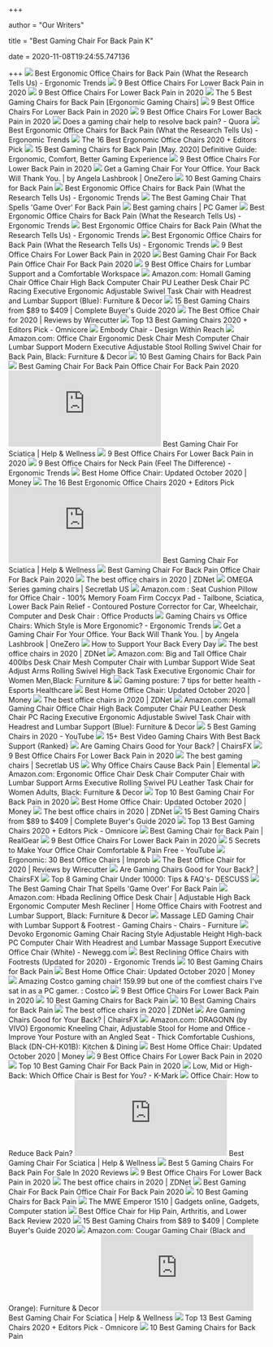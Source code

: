 +++
        
author = "Our Writers"
        
title = "Best Gaming Chair For Back Pain K"
        
date = 2020-11-08T19:24:55.747136
        
+++
[ ![](http://ergonomictrends.com/wp-content/uploads/2018/01/Duramont-Ergonomic-Office-Chair-review.jpg)](http://ergonomictrends.com/wp-content/uploads/2018/01/Duramont-Ergonomic-Office-Chair-review.jpg) Best Ergonomic Office Chairs for Back Pain (What the Research Tells Us) -  Ergonomic Trends
[ ![](https://i.ytimg.com/vi/uySCdDGrRK0/maxresdefault.jpg)](https://i.ytimg.com/vi/uySCdDGrRK0/maxresdefault.jpg) 9 Best Office Chairs For Lower Back Pain in 2020
[ ![](https://www.btod.com/blog/wp-content/uploads/2018/10/best-chairs-lower-back-support-1-ergohuman.jpg)](https://www.btod.com/blog/wp-content/uploads/2018/10/best-chairs-lower-back-support-1-ergohuman.jpg) 9 Best Office Chairs For Lower Back Pain in 2020
[ ![](https://ws-na.amazon-adsystem.com/widgets/q?_encoding=UTF8&ASIN=B01MRZ02TL&Format=_SL250_&ID=AsinImage&MarketPlace=US&ServiceVersion=20070822&WS=1&tag=misterback-20&language=en_US)](https://ws-na.amazon-adsystem.com/widgets/q?_encoding=UTF8&ASIN=B01MRZ02TL&Format=_SL250_&ID=AsinImage&MarketPlace=US&ServiceVersion=20070822&WS=1&tag=misterback-20&language=en_US) The 5 Best Gaming Chairs for Back Pain [Ergonomic Gaming Chairs]
[ ![](https://www.btod.com/blog/wp-content/uploads/2019/11/9-best-office-chairs-lower-back-pain-blog-header-1.jpg)](https://www.btod.com/blog/wp-content/uploads/2019/11/9-best-office-chairs-lower-back-pain-blog-header-1.jpg) 9 Best Office Chairs For Lower Back Pain in 2020
[ ![](https://www.btod.com/blog/wp-content/uploads/2018/10/best-chairs-lower-back-support-2-vera.jpg)](https://www.btod.com/blog/wp-content/uploads/2018/10/best-chairs-lower-back-support-2-vera.jpg) 9 Best Office Chairs For Lower Back Pain in 2020
[ ![](https://qph.fs.quoracdn.net/main-qimg-1cef522f6b3fa2146ab4da3dc323efd3-c)](https://qph.fs.quoracdn.net/main-qimg-1cef522f6b3fa2146ab4da3dc323efd3-c) Does a gaming chair help to resolve back pain? - Quora
[ ![](http://ergonomictrends.com/wp-content/uploads/2019/01/ergohuman-LEM4ERG-r-review.jpg)](http://ergonomictrends.com/wp-content/uploads/2019/01/ergohuman-LEM4ERG-r-review.jpg) Best Ergonomic Office Chairs for Back Pain (What the Research Tells Us) -  Ergonomic Trends
[ ![](https://i.ytimg.com/vi/7YVTS6Yj4Co/maxresdefault.jpg)](https://i.ytimg.com/vi/7YVTS6Yj4Co/maxresdefault.jpg) The 16 Best Ergonomic Office Chairs 2020 + Editors Pick
[ ![](https://www.bestforbackpain.com/wp-content/uploads/2018/08/Best-Gaming-Chair-for-Back-Pain.jpg)](https://www.bestforbackpain.com/wp-content/uploads/2018/08/Best-Gaming-Chair-for-Back-Pain.jpg) 15 Best Gaming Chairs for Back Pain [May. 2020] Definitive Guide:  Ergonomic, Comfort, Better Gaming Experience
[ ![](https://www.btod.com/blog/wp-content/uploads/2018/10/best-chairs-lower-back-support-4-leap.jpg)](https://www.btod.com/blog/wp-content/uploads/2018/10/best-chairs-lower-back-support-4-leap.jpg) 9 Best Office Chairs For Lower Back Pain in 2020
[ ![](https://miro.medium.com/max/1940/0*30Z2hi9lgBVf95jB)](https://miro.medium.com/max/1940/0*30Z2hi9lgBVf95jB) Get a Gaming Chair For Your Office. Your Back Will Thank You. | by Angela  Lashbrook | OneZero
[ ![](https://chairsviews.com/wp-content/uploads/2020/09/Best-Gaming-Chairs-for-Back-Pain-min-1024x536.png)](https://chairsviews.com/wp-content/uploads/2020/09/Best-Gaming-Chairs-for-Back-Pain-min-1024x536.png) 10 Best Gaming Chairs for Back Pain
[ ![](http://ergonomictrends.com/wp-content/uploads/2020/08/GTRACING-Gaming-Chair-with-Footrest-Review.jpg)](http://ergonomictrends.com/wp-content/uploads/2020/08/GTRACING-Gaming-Chair-with-Footrest-Review.jpg) Best Ergonomic Office Chairs for Back Pain (What the Research Tells Us) -  Ergonomic Trends
[ ![](https://m.media-amazon.com/images/I/41Vkt4A-d4L.jpg)](https://m.media-amazon.com/images/I/41Vkt4A-d4L.jpg) The Best Gaming Chair That Spells 'Game Over' For Back Pain
[ ![](https://cdn.mos.cms.futurecdn.net/eTsGaLnVkpozHC9CqhA6dK-1200-80.jpg)](https://cdn.mos.cms.futurecdn.net/eTsGaLnVkpozHC9CqhA6dK-1200-80.jpg) Best gaming chairs | PC Gamer
[ ![](http://ergonomictrends.com/wp-content/uploads/2020/02/Nouhaus-Ergo3D-office-chair-review.jpg)](http://ergonomictrends.com/wp-content/uploads/2020/02/Nouhaus-Ergo3D-office-chair-review.jpg) Best Ergonomic Office Chairs for Back Pain (What the Research Tells Us) -  Ergonomic Trends
[ ![](http://ergonomictrends.com/wp-content/uploads/2019/01/Steelcase-gesture-review.jpg)](http://ergonomictrends.com/wp-content/uploads/2019/01/Steelcase-gesture-review.jpg) Best Ergonomic Office Chairs for Back Pain (What the Research Tells Us) -  Ergonomic Trends
[ ![](http://ergonomictrends.com/wp-content/uploads/2019/01/best-office-chair-back-pain.jpg)](http://ergonomictrends.com/wp-content/uploads/2019/01/best-office-chair-back-pain.jpg) Best Ergonomic Office Chairs for Back Pain (What the Research Tells Us) -  Ergonomic Trends
[ ![](https://i.ytimg.com/vi/9pul44IlNzE/maxresdefault.jpg)](https://i.ytimg.com/vi/9pul44IlNzE/maxresdefault.jpg) 9 Best Office Chairs For Lower Back Pain in 2020
[ ![](https://secobuy.com/wp-content/uploads/2020/07/Best-Gaming-Chair-For-Back-Pain-office-chair-for-back-pain-2020-SeCoBuy.jpg)](https://secobuy.com/wp-content/uploads/2020/07/Best-Gaming-Chair-For-Back-Pain-office-chair-for-back-pain-2020-SeCoBuy.jpg) Best Gaming Chair For Back Pain Office Chair For Back Pain 2020
[ ![](https://www.firstforwomen.com/wp-content/uploads/sites/2/2019/09/Bauer-Product-Images-5.png?w=953)](https://www.firstforwomen.com/wp-content/uploads/sites/2/2019/09/Bauer-Product-Images-5.png?w=953) 9 Best Office Chairs for Lumbar Support and a Comfortable Workspace
[ ![](https://images-na.ssl-images-amazon.com/images/I/71dUCLRb3aL._AC_SY355_.jpg)](https://images-na.ssl-images-amazon.com/images/I/71dUCLRb3aL._AC_SY355_.jpg) Amazon.com: Homall Gaming Chair Office Chair High Back Computer Chair PU  Leather Desk Chair PC Racing Executive Ergonomic Adjustable Swivel Task  Chair with Headrest and Lumbar Support (Blue): Furniture & Decor
[ ![](https://gadgets-reviews.com/images/images_2020/Best-Gaming-Chairs-info.jpg)](https://gadgets-reviews.com/images/images_2020/Best-Gaming-Chairs-info.jpg) 15 Best Gaming Chairs from $89 to $409 | Complete Buyer's Guide 2020
[ ![](https://cdn.thewirecutter.com/wp-content/media/2020/09/officechairs-2048px-9607.jpg?auto=webp&crop=1.91:1&width=1200)](https://cdn.thewirecutter.com/wp-content/media/2020/09/officechairs-2048px-9607.jpg?auto=webp&crop=1.91:1&width=1200) The Best Office Chair for 2020 | Reviews by Wirecutter
[ ![](https://www.omnicoreagency.com/wp-content/uploads/2020/01/E-WIN-Gaming-Chair-List.jpg)](https://www.omnicoreagency.com/wp-content/uploads/2020/01/E-WIN-Gaming-Chair-List.jpg) Top 13 Best Gaming Chairs 2020 + Editors Pick - Omnicore
[ ![](https://images.hermanmiller.group/m/329329a663004651/W-HM_2517590_100160889_graphite_black_a.png?blend-mode=darken&blend=f8f8f8&trim=auto&trim-sd=2&bg=f8f8f8&auto=format&fit=fill&w=400&h=400&pad=40)](https://images.hermanmiller.group/m/329329a663004651/W-HM_2517590_100160889_graphite_black_a.png?blend-mode=darken&blend=f8f8f8&trim=auto&trim-sd=2&bg=f8f8f8&auto=format&fit=fill&w=400&h=400&pad=40) Embody Chair - Design Within Reach
[ ![](https://m.media-amazon.com/images/I/61v2Wcz3VpL._AC_UL400_.jpg)](https://m.media-amazon.com/images/I/61v2Wcz3VpL._AC_UL400_.jpg) Amazon.com: Office Chair Ergonomic Desk Chair Mesh Computer Chair Lumbar  Support Modern Executive Adjustable Stool Rolling Swivel Chair for Back Pain,  Black: Furniture & Decor
[ ![](https://chairsviews.com/wp-content/uploads/2020/09/Best-Gaming-Chairs-for-Back-Pain-1-min-1024x536.png)](https://chairsviews.com/wp-content/uploads/2020/09/Best-Gaming-Chairs-for-Back-Pain-1-min-1024x536.png) 10 Best Gaming Chairs for Back Pain
[ ![](https://secobuy.com/wp-content/uploads/2020/07/Best-Gaming-Chair-For-Back-Pain-office-chair-for-back-pain-2020-Qulomvs-Massage-Gaming-Chair-SeCoBuy-1024x1024.jpg)](https://secobuy.com/wp-content/uploads/2020/07/Best-Gaming-Chair-For-Back-Pain-office-chair-for-back-pain-2020-Qulomvs-Massage-Gaming-Chair-SeCoBuy-1024x1024.jpg) Best Gaming Chair For Back Pain Office Chair For Back Pain 2020
[ ![](https://www.helpandwellness.com/wp-content/plugins/aawp/public/image.php?url=aHR0cHM6Ly9tLm1lZGlhLWFtYXpvbi5jb20vaW1hZ2VzL0kvNDFGd0VZWHhCY0wuanBn)](https://www.helpandwellness.com/wp-content/plugins/aawp/public/image.php?url=aHR0cHM6Ly9tLm1lZGlhLWFtYXpvbi5jb20vaW1hZ2VzL0kvNDFGd0VZWHhCY0wuanBn) Best Gaming Chair For Sciatica | Help & Wellness
[ ![](https://www.btod.com/blog/wp-content/uploads/2018/10/best-chairs-lower-back-support-3-smart.jpg)](https://www.btod.com/blog/wp-content/uploads/2018/10/best-chairs-lower-back-support-3-smart.jpg) 9 Best Office Chairs For Lower Back Pain in 2020
[ ![](http://ergonomictrends.com/wp-content/uploads/2020/02/best-office-chairs-for-neck-pain.jpg)](http://ergonomictrends.com/wp-content/uploads/2020/02/best-office-chairs-for-neck-pain.jpg) 9 Best Office Chairs for Neck Pain (Feel The Difference) - Ergonomic Trends
[ ![](https://content.money.com/wp-content/uploads/2020/09/ReviewBestChairs.jpg)](https://content.money.com/wp-content/uploads/2020/09/ReviewBestChairs.jpg) Best Home Office Chair: Updated October 2020 | Money
[ ![](https://i.ytimg.com/vi/7YVTS6Yj4Co/hqdefault.jpg)](https://i.ytimg.com/vi/7YVTS6Yj4Co/hqdefault.jpg) The 16 Best Ergonomic Office Chairs 2020 + Editors Pick
[ ![](https://www.helpandwellness.com/wp-content/plugins/aawp/public/image.php?url=aHR0cHM6Ly9tLm1lZGlhLWFtYXpvbi5jb20vaW1hZ2VzL0kvNDFCdHhWVkloMEwuanBn)](https://www.helpandwellness.com/wp-content/plugins/aawp/public/image.php?url=aHR0cHM6Ly9tLm1lZGlhLWFtYXpvbi5jb20vaW1hZ2VzL0kvNDFCdHhWVkloMEwuanBn) Best Gaming Chair For Sciatica | Help & Wellness
[ ![](https://secobuy.com/wp-content/uploads/2020/07/Best-Gaming-Chair-For-Back-Pain-office-chair-for-back-pain-2020-BestOffice-Racing-Gaming-Chair-SeCoBuy-1024x1024.jpg)](https://secobuy.com/wp-content/uploads/2020/07/Best-Gaming-Chair-For-Back-Pain-office-chair-for-back-pain-2020-BestOffice-Racing-Gaming-Chair-SeCoBuy-1024x1024.jpg) Best Gaming Chair For Back Pain Office Chair For Back Pain 2020
[ ![](https://zdnet1.cbsistatic.com/hub/i/r/2020/01/17/8231e246-714d-44bf-8b5e-bebdd66c1d83/resize/1200xauto/75391abd8006a9010e69cc01a7ec043d/office-chair-6.jpg)](https://zdnet1.cbsistatic.com/hub/i/r/2020/01/17/8231e246-714d-44bf-8b5e-bebdd66c1d83/resize/1200xauto/75391abd8006a9010e69cc01a7ec043d/office-chair-6.jpg) The best office chairs in 2020 | ZDNet
[ ![](https://cdn.shopify.com/s/files/1/1640/2231/files/turntable_2020_OM_pu_stealth_2-min.jpg?v=2079812668809504478)](https://cdn.shopify.com/s/files/1/1640/2231/files/turntable_2020_OM_pu_stealth_2-min.jpg?v=2079812668809504478) OMEGA Series gaming chairs | Secretlab US
[ ![](https://images-na.ssl-images-amazon.com/images/I/71%2Bz5gyKABL._AC_SY355_.jpg)](https://images-na.ssl-images-amazon.com/images/I/71%2Bz5gyKABL._AC_SY355_.jpg) Amazon.com : Seat Cushion Pillow for Office Chair - 100% Memory Foam Firm  Coccyx Pad - Tailbone, Sciatica, Lower Back Pain Relief - Contoured Posture  Corrector for Car, Wheelchair, Computer and Desk Chair : Office Products
[ ![](http://ergonomictrends.com/wp-content/uploads/2018/12/gaming-chair-vs-office-chair-ergonomics.jpg)](http://ergonomictrends.com/wp-content/uploads/2018/12/gaming-chair-vs-office-chair-ergonomics.jpg) Gaming Chairs vs Office Chairs: Which Style is More Ergonomic? - Ergonomic  Trends
[ ![](https://miro.medium.com/max/5334/1*b71CCVJyk9TnRUc-TlaZnA.jpeg)](https://miro.medium.com/max/5334/1*b71CCVJyk9TnRUc-TlaZnA.jpeg) Get a Gaming Chair For Your Office. Your Back Will Thank You. | by Angela  Lashbrook | OneZero
[ ![](https://embed.widencdn.net/img/veritas/ax8cyirj35/576x324px/back-support-desk.jpg?u=at8tiu&use=idsla&k=c)](https://embed.widencdn.net/img/veritas/ax8cyirj35/576x324px/back-support-desk.jpg?u=at8tiu&use=idsla&k=c) How to Support Your Back Every Day
[ ![](https://zdnet3.cbsistatic.com/hub/i/r/2020/01/17/531d930a-0a8b-46eb-a487-a58afd0860ca/resize/1200xauto/7b443568c82118a804d9b9af5fc31127/office-chair-1.jpg)](https://zdnet3.cbsistatic.com/hub/i/r/2020/01/17/531d930a-0a8b-46eb-a487-a58afd0860ca/resize/1200xauto/7b443568c82118a804d9b9af5fc31127/office-chair-1.jpg) The best office chairs in 2020 | ZDNet
[ ![](https://images-na.ssl-images-amazon.com/images/I/6116gQcN5xL._AC_SL1010_.jpg)](https://images-na.ssl-images-amazon.com/images/I/6116gQcN5xL._AC_SL1010_.jpg) Amazon.com: Big and Tall Office Chair 400lbs Desk Chair Mesh Computer Chair  with Lumbar Support Wide Seat Adjust Arms Rolling Swivel High Back Task  Executive Ergonomic Chair for Women Men,Black: Furniture &
[ ![](https://esportshealthcare.com/wp-content/uploads/2019/06/gaming-posture.png)](https://esportshealthcare.com/wp-content/uploads/2019/06/gaming-posture.png) Gaming posture: 7 tips for better health - Esports Healthcare
[ ![](https://content.money.com/wp-content/uploads/2020/09/RESPAWN-110-Racing-Style-Gaming-Chair.jpg?quality=60)](https://content.money.com/wp-content/uploads/2020/09/RESPAWN-110-Racing-Style-Gaming-Chair.jpg?quality=60) Best Home Office Chair: Updated October 2020 | Money
[ ![](https://zdnet3.cbsistatic.com/hub/i/2020/01/17/97604558-3c0e-41f2-b7eb-8ee71528cc97/office-chair-7.jpg)](https://zdnet3.cbsistatic.com/hub/i/2020/01/17/97604558-3c0e-41f2-b7eb-8ee71528cc97/office-chair-7.jpg) The best office chairs in 2020 | ZDNet
[ ![](https://m.media-amazon.com/images/I/51V5budxXHL._AC_UL400_.jpg)](https://m.media-amazon.com/images/I/51V5budxXHL._AC_UL400_.jpg) Amazon.com: Homall Gaming Chair Office Chair High Back Computer Chair PU  Leather Desk Chair PC Racing Executive Ergonomic Adjustable Swivel Task  Chair with Headrest and Lumbar Support (Blue): Furniture & Decor
[ ![](https://i.ytimg.com/vi/E--4mzIoTeQ/maxresdefault.jpg)](https://i.ytimg.com/vi/E--4mzIoTeQ/maxresdefault.jpg) 5 Best Gaming Chairs in 2020 - YouTube
[ ![](https://x3g2v4y5.stackpathcdn.com/wp-content/uploads/2019/12/CORSAIR-T3-RUSH-Gaming-Chair.jpg)](https://x3g2v4y5.stackpathcdn.com/wp-content/uploads/2019/12/CORSAIR-T3-RUSH-Gaming-Chair.jpg) 15+ Best Video Gaming Chairs With Best Back Support {Ranked}
[ ![](https://chairsfx.com/wp-content/uploads/2020/01/proper-chair-fit.jpg)](https://chairsfx.com/wp-content/uploads/2020/01/proper-chair-fit.jpg) Are Gaming Chairs Good for Your Back? | ChairsFX
[ ![](https://www.btod.com/blog/wp-content/uploads/2018/10/best-chairs-lower-back-support-8-ioo.jpg)](https://www.btod.com/blog/wp-content/uploads/2018/10/best-chairs-lower-back-support-8-ioo.jpg) 9 Best Office Chairs For Lower Back Pain in 2020
[ ![](https://cdn.shopify.com/s/files/1/1640/2231/t/296/assets/home-about-min.jpg?v=15469314744188955009)](https://cdn.shopify.com/s/files/1/1640/2231/t/296/assets/home-about-min.jpg?v=15469314744188955009) The best gaming chairs | Secretlab US
[ ![](https://miro.medium.com/max/1200/1*5BnZ_HeaNl-UjQ_Vp4lVcA.jpeg)](https://miro.medium.com/max/1200/1*5BnZ_HeaNl-UjQ_Vp4lVcA.jpeg) Why Office Chairs Cause Back Pain | Elemental
[ ![](https://images-na.ssl-images-amazon.com/images/I/61oQKMFqydL._AC_SY741_.jpg)](https://images-na.ssl-images-amazon.com/images/I/61oQKMFqydL._AC_SY741_.jpg) Amazon.com: Ergonomic Office Chair Desk Chair Computer Chair with Lumbar  Support Arms Executive Rolling Swivel PU Leather Task Chair for Women  Adults, Black: Furniture & Decor
[ ![](https://ws-na.amazon-adsystem.com/widgets/q?_encoding=UTF8&ASIN=B004F1KXVG&Format=_SL500_&ID=AsinImage&MarketPlace=US&ServiceVersion=20070822&WS=1&tag=mobilea047f5b-20&language=en_US)](https://ws-na.amazon-adsystem.com/widgets/q?_encoding=UTF8&ASIN=B004F1KXVG&Format=_SL500_&ID=AsinImage&MarketPlace=US&ServiceVersion=20070822&WS=1&tag=mobilea047f5b-20&language=en_US) Top 10 Best Gaming Chair For Back Pain in 2020
[ ![](https://content.money.com/wp-content/uploads/2020/09/Furmax-Office-Chair.jpg?quality=60)](https://content.money.com/wp-content/uploads/2020/09/Furmax-Office-Chair.jpg?quality=60) Best Home Office Chair: Updated October 2020 | Money
[ ![](https://zdnet4.cbsistatic.com/hub/i/2020/01/17/c0ad1bc6-1ebd-44b4-a35b-3f8aae0e3b21/office-chair-4.jpg)](https://zdnet4.cbsistatic.com/hub/i/2020/01/17/c0ad1bc6-1ebd-44b4-a35b-3f8aae0e3b21/office-chair-4.jpg) The best office chairs in 2020 | ZDNet
[ ![](https://gadgets-reviews.com/images/wsscontent/articles/2018/10/Best-Gaming-Chairs.jpg)](https://gadgets-reviews.com/images/wsscontent/articles/2018/10/Best-Gaming-Chairs.jpg) 15 Best Gaming Chairs from $89 to $409 | Complete Buyer's Guide 2020
[ ![](https://www.omnicoreagency.com/wp-content/uploads/2020/01/Homall-Gaming-Chair-Racing-Style-High-Back-PU-Leather-Office-Chair-List.jpg)](https://www.omnicoreagency.com/wp-content/uploads/2020/01/Homall-Gaming-Chair-Racing-Style-High-Back-PU-Leather-Office-Chair-List.jpg) Top 13 Best Gaming Chairs 2020 + Editors Pick - Omnicore
[ ![](https://www.realgear.net/wp-content/uploads/2020/01/Best-gaming-chair-for-backpain.jpg)](https://www.realgear.net/wp-content/uploads/2020/01/Best-gaming-chair-for-backpain.jpg) Best Gaming Chair for Back Pain | RealGear
[ ![](https://www.btod.com/blog/wp-content/uploads/2018/10/best-chairs-lower-back-support-5-freedom.jpg)](https://www.btod.com/blog/wp-content/uploads/2018/10/best-chairs-lower-back-support-5-freedom.jpg) 9 Best Office Chairs For Lower Back Pain in 2020
[ ![](https://i.ytimg.com/vi/d2nPWvDQyg4/maxresdefault.jpg)](https://i.ytimg.com/vi/d2nPWvDQyg4/maxresdefault.jpg) 5 Secrets to Make Your Office Chair Comfortable & Pain Free - YouTube
[ ![](https://cdn.improb.com/wp-content/uploads/2018/07/AmazonBasics-Mid-Back-Office-Chair.png)](https://cdn.improb.com/wp-content/uploads/2018/07/AmazonBasics-Mid-Back-Office-Chair.png) Ergonomic: 30 Best Office Chairs | Improb
[ ![](https://d1b5h9psu9yexj.cloudfront.net/5707/Herman-Miller-Aeron_20180409-135854_full.jpg)](https://d1b5h9psu9yexj.cloudfront.net/5707/Herman-Miller-Aeron_20180409-135854_full.jpg) The Best Office Chair for 2020 | Reviews by Wirecutter
[ ![](https://chairsfx.com/wp-content/uploads/2020/08/traditional-chair-limits.jpg)](https://chairsfx.com/wp-content/uploads/2020/08/traditional-chair-limits.jpg) Are Gaming Chairs Good for Your Back? | ChairsFX
[ ![](https://www.descuss.com/wp-content/uploads/2020/05/Best-Gaming-Chair-in-India-2020.jpg)](https://www.descuss.com/wp-content/uploads/2020/05/Best-Gaming-Chair-in-India-2020.jpg) Top 8 Gaming Chair Under 10000: Tips & FAQ's- DESCUSS
[ ![](http://www.backonsite.com/wp-content/uploads/2018/01/monthly-hackathon-95-1.png)](http://www.backonsite.com/wp-content/uploads/2018/01/monthly-hackathon-95-1.png) The Best Gaming Chair That Spells 'Game Over' For Back Pain
[ ![](https://images-na.ssl-images-amazon.com/images/I/61rYB6Fd-PL._AC_SL1000_.jpg)](https://images-na.ssl-images-amazon.com/images/I/61rYB6Fd-PL._AC_SL1000_.jpg) Amazon.com: Hbada Reclining Office Desk Chair | Adjustable High Back  Ergonomic Computer Mesh Recliner | Home Office Chairs with Footrest and  Lumbar Support, Black: Furniture & Decor
[ ![](https://assets.costway.com/media/catalog/product/cache/1/thumbnail/750x/9df78eab33525d08d6e5fb8d27136e95/1/_/1_369_37.jpg)](https://assets.costway.com/media/catalog/product/cache/1/thumbnail/750x/9df78eab33525d08d6e5fb8d27136e95/1/_/1_369_37.jpg) Massage LED Gaming Chair with Lumbar Support & Footrest - Gaming Chairs -  Chairs - Furniture
[ ![](https://c1.neweggimages.com/ProductImageCompressAll1280/AH6H_131752327337338002gJzrTJbSkz.jpg)](https://c1.neweggimages.com/ProductImageCompressAll1280/AH6H_131752327337338002gJzrTJbSkz.jpg) Devoko Ergonomic Gaming Chair Racing Style Adjustable Height High-back PC  Computer Chair With Headrest and Lumbar Massage Support Executive Office  Chair (White) - Newegg.com
[ ![](http://ergonomictrends.com/wp-content/uploads/2018/06/best-reclining-office-chairs.jpg)](http://ergonomictrends.com/wp-content/uploads/2018/06/best-reclining-office-chairs.jpg) Best Reclining Office Chairs with Footrests (Updated for 2020) - Ergonomic  Trends
[ ![](https://chairsviews.com/wp-content/uploads/2020/09/ofm-essentials.jpg)](https://chairsviews.com/wp-content/uploads/2020/09/ofm-essentials.jpg) 10 Best Gaming Chairs for Back Pain
[ ![](https://content.money.com/wp-content/uploads/2020/09/Bowery-Chair.jpg?quality=60)](https://content.money.com/wp-content/uploads/2020/09/Bowery-Chair.jpg?quality=60) Best Home Office Chair: Updated October 2020 | Money
[ ![](https://i.redd.it/4bgllpoxmgj31.jpg)](https://i.redd.it/4bgllpoxmgj31.jpg) Amazing Costco gaming chair! 159.99 but one of the comfiest chairs I've sat  in as a PC gamer. : Costco
[ ![](https://www.btod.com/blog/wp-content/uploads/2018/10/best-chairs-lower-back-support-6-aeron.jpg)](https://www.btod.com/blog/wp-content/uploads/2018/10/best-chairs-lower-back-support-6-aeron.jpg) 9 Best Office Chairs For Lower Back Pain in 2020
[ ![](https://chairsviews.com/wp-content/uploads/2020/09/E-win.jpg)](https://chairsviews.com/wp-content/uploads/2020/09/E-win.jpg) 10 Best Gaming Chairs for Back Pain
[ ![](https://chairsviews.com/wp-content/uploads/2020/09/topsky.jpg)](https://chairsviews.com/wp-content/uploads/2020/09/topsky.jpg) 10 Best Gaming Chairs for Back Pain
[ ![](https://zdnet2.cbsistatic.com/hub/i/2020/01/17/7c472d88-63f5-4226-953d-4af384526514/office-chair-9.jpg)](https://zdnet2.cbsistatic.com/hub/i/2020/01/17/7c472d88-63f5-4226-953d-4af384526514/office-chair-9.jpg) The best office chairs in 2020 | ZDNet
[ ![](https://chairsfx.com/wp-content/uploads/2020/03/gaming-chair-adjustability.jpg)](https://chairsfx.com/wp-content/uploads/2020/03/gaming-chair-adjustability.jpg) Are Gaming Chairs Good for Your Back? | ChairsFX
[ ![](https://images-na.ssl-images-amazon.com/images/I/71YuwSezGoL._AC_SL1500_.jpg)](https://images-na.ssl-images-amazon.com/images/I/71YuwSezGoL._AC_SL1500_.jpg) Amazon.com: DRAGONN (by VIVO) Ergonomic Kneeling Chair, Adjustable Stool  for Home and Office - Improve Your Posture with an Angled Seat - Thick  Comfortable Cushions, Black (DN-CH-K01B): Kitchen & Dining
[ ![](https://content.money.com/wp-content/uploads/2020/09/Serta-Ashland-Home-Office-Chair.jpg?quality=60)](https://content.money.com/wp-content/uploads/2020/09/Serta-Ashland-Home-Office-Chair.jpg?quality=60) Best Home Office Chair: Updated October 2020 | Money
[ ![](https://www.btod.com/blog/wp-content/uploads/2018/10/best-chairs-lower-back-support-7-cosm.jpg)](https://www.btod.com/blog/wp-content/uploads/2018/10/best-chairs-lower-back-support-7-cosm.jpg) 9 Best Office Chairs For Lower Back Pain in 2020
[ ![](https://ws-na.amazon-adsystem.com/widgets/q?_encoding=UTF8&ASIN=B01DGM7ZII&Format=_SL500_&ID=AsinImage&MarketPlace=US&ServiceVersion=20070822&WS=1&tag=mobilea047f5b-20&language=en_US)](https://ws-na.amazon-adsystem.com/widgets/q?_encoding=UTF8&ASIN=B01DGM7ZII&Format=_SL500_&ID=AsinImage&MarketPlace=US&ServiceVersion=20070822&WS=1&tag=mobilea047f5b-20&language=en_US) Top 10 Best Gaming Chair For Back Pain in 2020
[ ![](https://www.k-mark.co.za/wp-content/uploads/2017/05/choosing-best-office-chair-comfort-ergonomic.jpg)](https://www.k-mark.co.za/wp-content/uploads/2017/05/choosing-best-office-chair-comfort-ergonomic.jpg) Low, Mid or High-Back: Which Office Chair is Best for You? - K-Mark
[ ![](https://embed.widencdn.net/img/veritas/pjilgfbkgl/1200x630px/proper-sitting-posture.png?u=at8tiu&use=d502n&k=c)](https://embed.widencdn.net/img/veritas/pjilgfbkgl/1200x630px/proper-sitting-posture.png?u=at8tiu&use=d502n&k=c) Office Chair: How to Reduce Back Pain?
[ ![](https://www.helpandwellness.com/wp-content/plugins/aawp/public/image.php?url=aHR0cHM6Ly9tLm1lZGlhLWFtYXpvbi5jb20vaW1hZ2VzL0kvNDFEMjlDMUc0aUwuanBn)](https://www.helpandwellness.com/wp-content/plugins/aawp/public/image.php?url=aHR0cHM6Ly9tLm1lZGlhLWFtYXpvbi5jb20vaW1hZ2VzL0kvNDFEMjlDMUc0aUwuanBn) Best Gaming Chair For Sciatica | Help & Wellness
[ ![](https://bestratedgamingchairs.com/wp-content/uploads/2020/04/gaming-chair-for-back-pain.jpg)](https://bestratedgamingchairs.com/wp-content/uploads/2020/04/gaming-chair-for-back-pain.jpg) Best 5 Gaming Chairs For Back Pain For Sale In 2020 Reviews
[ ![](https://www.btod.com/blog/wp-content/uploads/2018/10/best-chairs-lower-back-support-9-liberty.jpg)](https://www.btod.com/blog/wp-content/uploads/2018/10/best-chairs-lower-back-support-9-liberty.jpg) 9 Best Office Chairs For Lower Back Pain in 2020
[ ![](https://zdnet4.cbsistatic.com/hub/i/r/2020/01/17/5a3e28b6-25e0-42f9-841a-c92fd9e577c3/resize/1200xauto/280a61d8d0585c77e9911cb58df84203/office-chair-5.jpg)](https://zdnet4.cbsistatic.com/hub/i/r/2020/01/17/5a3e28b6-25e0-42f9-841a-c92fd9e577c3/resize/1200xauto/280a61d8d0585c77e9911cb58df84203/office-chair-5.jpg) The best office chairs in 2020 | ZDNet
[ ![](https://secobuy.com/wp-content/uploads/2020/07/Best-Gaming-Chair-For-Back-Pain-office-chair-for-back-pain-2020-X-Rocker-Wireless-Bluetooth-4-Speaker-Pedestal-2.1-Video-Gaming-Chair-SeCoBuy-1024x1024.jpg)](https://secobuy.com/wp-content/uploads/2020/07/Best-Gaming-Chair-For-Back-Pain-office-chair-for-back-pain-2020-X-Rocker-Wireless-Bluetooth-4-Speaker-Pedestal-2.1-Video-Gaming-Chair-SeCoBuy-1024x1024.jpg) Best Gaming Chair For Back Pain Office Chair For Back Pain 2020
[ ![](https://chairsviews.com/wp-content/uploads/2020/09/dowinx.jpg)](https://chairsviews.com/wp-content/uploads/2020/09/dowinx.jpg) 10 Best Gaming Chairs for Back Pain
[ ![](https://i.pinimg.com/originals/7d/ca/d0/7dcad0aa5b617b5073450f0525d6f5bb.jpg)](https://i.pinimg.com/originals/7d/ca/d0/7dcad0aa5b617b5073450f0525d6f5bb.jpg) The MWE Emperor 1510 | Gadgets online, Gadgets, Computer station
[ ![](https://chairinstitute.com/wp-content/uploads/2019/08/Best-Office-Chair-for-Hip-Pain-Ergohuman-High-Back-Views-Chair-Institute.jpg)](https://chairinstitute.com/wp-content/uploads/2019/08/Best-Office-Chair-for-Hip-Pain-Ergohuman-High-Back-Views-Chair-Institute.jpg) Best Office Chair for Hip Pain, Arthritis, and Lower Back Review 2020
[ ![](https://ws-na.amazon-adsystem.com/widgets/q?_encoding=UTF8&MarketPlace=US&ASIN=B075V63NQX&ServiceVersion=20070822&ID=AsinImage&WS=1&Format=_SL350_&tag=en-gad-gaming-chairs-20)](https://ws-na.amazon-adsystem.com/widgets/q?_encoding=UTF8&MarketPlace=US&ASIN=B075V63NQX&ServiceVersion=20070822&ID=AsinImage&WS=1&Format=_SL350_&tag=en-gad-gaming-chairs-20) 15 Best Gaming Chairs from $89 to $409 | Complete Buyer's Guide 2020
[ ![](https://images-na.ssl-images-amazon.com/images/I/61aXcenyrWL._AC_SX522_.jpg)](https://images-na.ssl-images-amazon.com/images/I/61aXcenyrWL._AC_SX522_.jpg) Amazon.com: Cougar Gaming Chair (Black and Orange): Furniture & Decor
[ ![](https://www.helpandwellness.com/wp-content/plugins/aawp/public/image.php?url=aHR0cHM6Ly9tLm1lZGlhLWFtYXpvbi5jb20vaW1hZ2VzL0kvNDFWU1VRY09UcUwuanBn)](https://www.helpandwellness.com/wp-content/plugins/aawp/public/image.php?url=aHR0cHM6Ly9tLm1lZGlhLWFtYXpvbi5jb20vaW1hZ2VzL0kvNDFWU1VRY09UcUwuanBn) Best Gaming Chair For Sciatica | Help & Wellness
[ ![](https://www.omnicoreagency.com/wp-content/uploads/2020/01/Vertegear-Racing-Series-S-Line-SL2000-Ergonomic-Office-Chair-List.jpg)](https://www.omnicoreagency.com/wp-content/uploads/2020/01/Vertegear-Racing-Series-S-Line-SL2000-Ergonomic-Office-Chair-List.jpg) Top 13 Best Gaming Chairs 2020 + Editors Pick - Omnicore
[ ![](https://chairsviews.com/wp-content/uploads/2020/08/killabee-gaming-chair-review-2.jpg)](https://chairsviews.com/wp-content/uploads/2020/08/killabee-gaming-chair-review-2.jpg) 10 Best Gaming Chairs for Back Pain
